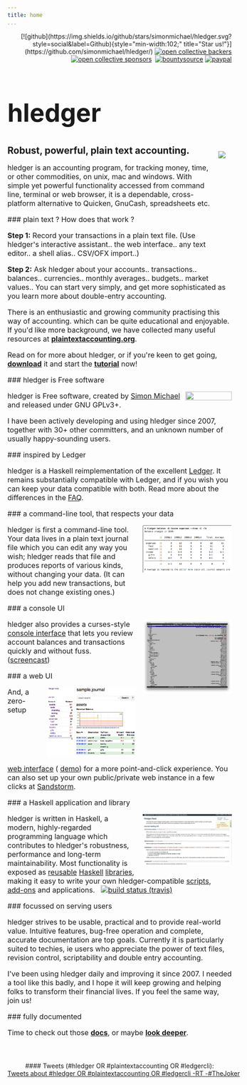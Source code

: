 ```yaml
---
title: home
...
```


<style>
 .highslide img {max-width:200px; float:right; margin:0 0 1em 1em;}
 .highslide-caption {color:white; background-color:black;}
 a {white-space:nowrap;}
 /*div.asciicast { float:right; height:200px; }*/
</style>
<style media="screen and (min-width:1020px) and (orientation: landscape)">
 .indent0 { margin:0 15em 0  0em; }
 .indent1 { margin:0 10em 0  5em; }
 .indent2 { margin:0  5em 0 10em; }
 .indent3 { margin:0    0 0 15em; }
</style>

<!-- funding buttons -->
<div style="text-align:right; width:100%;">
[![github](https://img.shields.io/github/stars/simonmichael/hledger.svg?style=social&label=Github){style="min-width:102;" title="Star us!"}](https://github.com/simonmichael/hledger/)
<a href="https://opencollective.com/hledger#support"><img border="0" src="https://opencollective.com/hledger/backers/badge.svg" title="Back us with a monthly donation at Open Collective" alt="open collective backers"></a>
<a href="https://opencollective.com/hledger#support"><img border="0" src="https://opencollective.com/hledger/sponsors/badge.svg" title="Sponsor us with a $100+ monthly donation at Open Collective and get your organization's logo on our README" alt="open collective sponsors"></a>
<a href="https://flattr.com/submit/auto?user_id=simonmichael&amp;url=http%3A%2F%2Fhledger.org" target="_blank"><img border="0" src="//api.flattr.com/button/flattr-badge-large.png" alt="" title="Give monthly with Flattr" alt="flattr"></a> 
<a href="https://www.bountysource.com/trackers/536505-simonmichael-hledger"><img border=0 src="https://www.bountysource.com/badge/tracker?tracker_id=536505" title="Contribute or claim issue bounties via Bountysource" alt="bountysource"></a>
<a href="https://www.paypal.com/cgi-bin/webscr?cmd=_s-xclick&amp;hosted_button_id=5J33NLXYXCYAY"><img width=62 height=31 border=0 src="https://www.paypal.com/en_US/i/btn/x-click-but04.gif" title="Give one time or recurringly with Paypal" alt="paypal"></a> 
</div>

<!-- main content -->

<h1 style="font-size:4em;">hledger</h1>

<img src="/images/coins2-248.png" width="" height="200" style="float:right; margin:1em 1em 0 1em;" />

<h2 style="margin-top:0; margin-bottom:.5em;">
<!-- Making accounting fun for techies. -->
<!-- Plain text accounting for everyone. -->
<!-- Robust, precise, plain text accounting. -->
Robust, powerful, plain text accounting.
</h2>

<div style="font-size:medium;">

hledger is an accounting program, for tracking money, time, or
other commodities, on unix, mac and windows. With simple yet powerful
functionality accessed from command line, terminal or web browser, it is a
dependable, cross-platform alternative to Quicken, GnuCash, spreadsheets etc.

<div class="indent0">
### plain text ? How does that work ?

**Step 1:**
Record your transactions in a plain text file.
(Use hledger's interactive assistant.. the web interface.. any text editor.. a shell alias.. CSV/OFX import..)
<!-- using a simple format. -->
<!-- Do it daily, or all at once. -->
<!-- Record what you know; you'll get better at it. -->

**Step 2:**
Ask hledger about your accounts.. transactions.. balances.. currencies.. monthly averages.. budgets.. market values..
You can start very simply, and get more sophisticated as you learn more about double-entry accounting.

There is an enthusiastic and growing community practising this way of accounting.
which can be quite educational and enjoyable.
If you'd like more background,
we have collected many useful resources at **[plaintextaccounting.org](http://plaintextaccounting.org)**.

Read on for more about hledger, or if you're keen to get going, 
**[download](download.html)** it and start the **[tutorial](step-by-step.html)** now!

<!-- I use it for: -->

<!-- - tracking spending and income -->
<!-- - seeing time reports by day/week/month/project -->
<!-- - getting accurate numbers for client billing and tax filing -->
<!-- - tracking invoices -->
<!-- - building financial and time clarity and serenity -->
</div>

<div class="indent1">
### hledger is Free software

<a href="http://www.gnu.org/licenses/gpl.html" style="float:right; margin:0 0 1em 0;"><img width="104" height="20" src="https://img.shields.io/badge/license-GPLv3+-brightgreen.svg" /></a>
hledger is Free software, created by [Simon Michael](http://joyful.com)
and released under GNU GPLv3+.

I have been actively developing and using hledger since 2007,
together with 30+ other committers, and an unknown number of usually happy-sounding users.
</div>

<div class="indent2">
### inspired by Ledger

hledger is a Haskell reimplementation of the excellent [Ledger](faq.html#hledger-and-ledger).
It remains substantially compatible with Ledger, and if you wish you can keep your data compatible with both.
Read more about the differences in the [FAQ](faq.html#hledger-and-ledger).



</div>

<div class="indent0">
### a command-line tool, that respects your data

<a href="images/balance-q-inc.png" class="highslide" onclick="return hs.expand(this)"><img src="images/balance-q-inc.png" title="Balance report showing income/expense by quarter" /></a>

hledger is first a command-line tool. 
Your data lives in a plain text journal file which you can edit
any way you wish; hledger reads that file and produces reports of
various kinds, without changing your data. (It can help you add new
transactions, but does not change existing ones.)
</div>

<a name="and-a-console-ui"></a>
<div class="indent1">
### a console UI

<a href="images/hledger-ui/hledger-ui-bcexample-acc.png" class="highslide" onclick="return hs.expand(this)"><img src="images/hledger-ui/hledger-ui-bcexample-acc.png" title="hledger-ui accounts screen" /></a>
hledger also provides a curses-style [console&nbsp;interface](manual#ui)
that lets you review account balances and transactions quickly and without fuss.
([screencast](https://asciinema.org/a/29665))
</div>

<div class="indent2">
### a web UI

<a href="images/hledger-web/normal/register.png" class="highslide" onclick="return hs.expand(this)"><img src="images/hledger-web/normal/register.png" title="Account register view with accounts sidebar" /></a>

And, a zero-setup
[web&nbsp;interface](manual.html#web) (
[demo](http://demo.hledger.org)) for a more point-and-click experience.
You can also set up your own public/private web instance in a few clicks
at
[Sandstorm](https://apps.sandstorm.io/app/8x12h6p0x0nrzk73hfq6zh2jxtgyzzcty7qsatkg7jfg2mzw5n90).
</div>

<div class="indent3">
### a Haskell application and library

<a href="images/hledger-lib-api.png" class="highslide" onclick="return hs.expand(this)"><img src="images/hledger-lib-api.png" title="Part of hledger-lib's haddock api documentation" /></a>

hledger is written in Haskell, a modern, highly-regarded
programming language which contributes to hledger's robustness,
performance and long-term maintainability.  Most functionality is
exposed as
[reusable](http://hackage.haskell.org/package/hledger-lib)
[Haskell](http://hackage.haskell.org/package/hledger)
[libraries](http://hackage.haskell.org/package/hledger-web), making it
easy to write your own hledger-compatible
[scripts](more-docs.html#scripting-examples), [add-ons](manual.html#add-ons) and
applications.
&nbsp;&nbsp;[![build status (travis)](https://travis-ci.org/simonmichael/hledger.svg?branch=master)](https://travis-ci.org/simonmichael/hledger)
</div>

<!-- <div class="indent1"> -->
<!-- ### comfortable for techies, usable by all -->

<!-- hledger aims to be useful to both computer experts and regular folks. -->
<!-- Currently it is a bit more suited to power users, who appreciate the -->
<!-- power of text files, revision control, scriptability and double entry -->
<!-- accounting. The web interface helps make it accessible to GUI-only -->
<!-- folk as well. -->
<!-- </div> -->

<div class="indent0">
### focussed on serving users

hledger strives to be usable, practical and to provide real-world value.
Intuitive features, bug-free operation and complete, accurate documentation are top goals.
Currently it is particularly suited to techies, ie users who appreciate the
power of text files, revision control, scriptability and double entry
accounting. 

I've been using hledger daily and improving it since 2007.
I needed a tool like this badly, and I hope it will keep growing and
helping folks to transform their financial lives.
If you feel the same way, join us!

</div>

<div class="indent1">
### fully documented

Time to check out those **[docs](docs.html)**,
or maybe **[look deeper](contributing.html)**.

</div>

</div>
<!-- end of main content -->

<div style="margin-top:4em; text-align:center; ">
<div>
#### Tweets (#hledger OR #plaintextaccounting OR #ledgercli):
<a class="twitter-timeline" data-chrome="noheader" data-dnt="true" href="https://twitter.com/search?q=%23hledger%20OR%20%23plaintextaccounting%20OR%20%23ledgercli%20-RT%20-%23TheJoker" data-widget-id="707934052225945600">Tweets about #hledger OR #plaintextaccounting OR #ledgercli -RT -#TheJoker</a> <script>!function(d,s,id){var js,fjs=d.getElementsByTagName(s)[0],p=/^http:/.test(d.location)?'http':'https';if(!d.getElementById(id)){js=d.createElement(s);js.id=id;js.src=p+"://platform.twitter.com/widgets.js";fjs.parentNode.insertBefore(js,fjs);}}(document,"script","twitter-wjs");</script>
</div>

<!-- something to do with the github/stars button, any benefit ? -->
<!-- <script async defer src="https://buttons.github.io/buttons.js"></script> -->
